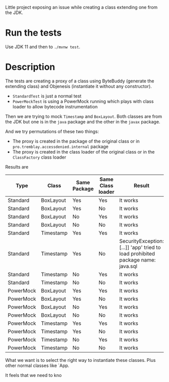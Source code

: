 Little project exposing an issue while creating a class extending one from the JDK.

# Run the tests

Use JDK 11 and then to  `./mvnw test`.

# Description

The tests are creating a proxy of a class using ByteBuddy (generate the extending class) and Objenesis (instantiate it without any constructor).
* `StandardTest` is just a normal test
* `PowerMockTest` is using a PowerMock running which plays with class loader to allow bytecode instrumentation

Then we are trying to mock `Timestamp` and `BoxLayout`.
Both classes are from the JDK but one is in the `java` package and the other in the `javax` package.

And we try permutations of these two things:
* The proxy is created in the package of the original class or in `pro.tremblay.accessdenied.internal` package
* The proxy is created in the class loader of the original class or in the `ClassFactory` class loader

Results are

| Type       | Class     | Same Package | Same Class loader | Result                                                                          |
|------------|-----------|--------------|-------------------|---------------------------------------------------------------------------------|
| Standard   | BoxLayout | Yes          | Yes               | It works                                                                        |
| Standard   | BoxLayout | Yes          | No                | It works                                                                        |
| Standard   | BoxLayout | No           | Yes               | It works                                                                        |
| Standard   | BoxLayout | No           | No                | It works                                                                        |
| Standard   | Timestamp | Yes          | Yes               | It works                                                                        |
| Standard   | Timestamp | Yes          | No                | SecurityException: [...]] 'app' tried to load prohibited package name: java.sql |
| Standard   | Timestamp | No           | Yes               | It works                                                                        |
| Standard   | Timestamp | No           | No                | It works                                                                        |
| PowerMock  | BoxLayout | Yes          | Yes               | It works                                                                        |
| PowerMock  | BoxLayout | Yes          | No                | It works                                                                        |
| PowerMock  | BoxLayout | No           | Yes               | It works                                                                        |
| PowerMock  | BoxLayout | No           | No                | It works                                                                        |
| PowerMock  | Timestamp | Yes          | Yes               | It works                                                                        |
| PowerMock  | Timestamp | Yes          | No                | It works                                                                        |
| PowerMock  | Timestamp | No           | Yes               | It works                                                                        |
| PowerMock  | Timestamp | No           | No                | It works                                                                        |

What we want is to select the right way to instantiate these classes.
Plus other normal classes like `App.

It feels that we need to kno